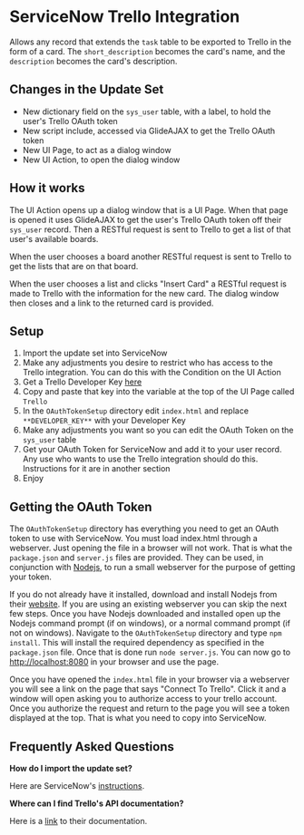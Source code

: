 ServiceNow Trello Integration
=============================

Allows any record that extends the `task` table to be exported to Trello in the form of a card. The `short_description` becomes the card's name, and the `description` becomes the card's description.

Changes in the Update Set
----------------------------

 - New dictionary field on the `sys_user` table, with a label, to hold the user's Trello OAuth token
 - New script include, accessed via GlideAJAX to get the Trello OAuth token
 - New UI Page, to act as a dialog window
 - New UI Action, to open the dialog window

How it works
------------

The UI Action opens up a dialog window that is a UI Page. When that page is opened it uses GlideAJAX to get the user's Trello OAuth token off their `sys_user` record. Then a RESTful request is sent to Trello to get a list of that user's available boards.

When the user chooses a board another RESTful request is sent to Trello to get the lists that are on that board.

When the user chooses a list and clicks "Insert Card" a RESTful request is made to Trello with the information for the new card. The dialog window then closes and a link to the returned card is provided.

Setup
-----

1. Import the update set into ServiceNow
2. Make any adjustments you desire to restrict who has access to the Trello integration. You can do this with the Condition on the UI Action
2. Get a Trello Developer Key [here](https://trello.com/1/appKey/generate)
3. Copy and paste that key into the variable at the top of the UI Page called `Trello`
4. In the `OAuthTokenSetup` directory edit `index.html` and replace `**DEVELOPER_KEY**` with your Developer Key
5. Make any adjustments you want so you can edit the OAuth Token on the `sys_user` table
6. Get your OAuth Token for ServiceNow and add it to your user record. Any use who wants to use the Trello integration should do this. Instructions for it are in another section
7. Enjoy

Getting the OAuth Token
-----------------------

The `OAuthTokenSetup` directory has everything you need to get an OAuth token to use with ServiceNow. You must load index.html through a webserver. Just opening the file in a browser will not work. That is what the `package.json` and `server.js` files are provided. They can be used, in conjunction with [Nodejs](http://nodejs.org), to run a small webserver for the purpose of getting your token.

If you do not already have it installed, download and install Nodejs from their [website](http://nodejs.org/). If you are using an existing webserver you can skip the next few steps.
Once you have Nodejs downloaded and installed open up the Nodejs command prompt (if on windows), or a normal command prompt (if not on windows). Navigate to the `OAuthTokenSetup` directory and type `npm install`. This will install the required dependency as specified in the `package.json` file. Once that is done run `node server.js`. You can now go to [http://localhost:8080](http://localhost:8080) in your browser and use the page.

Once you have opened the `index.html` file in your browser via a webserver you will see a link on the page that says "Connect To Trello". Click it and a window will open asking you to authorize access to your trello account. Once you authorize the request and return to the page you will see a token displayed at the top. That is what you need to copy into ServiceNow.

Frequently Asked Questions
--------------------------

**How do I import the update set?**

Here are ServiceNow's [instructions](http://wiki.servicenow.com/index.php?title=Saving_Customizations_in_a_Single_XML_File#Loading_Customizations_from_a_Single_XML).

**Where can I find Trello's API documentation?**

Here is a [link](https://trello.com/docs/) to their documentation.